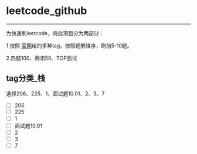 # leetcode_github

---


为快速刷leetcode，将此项目分为两部分：

 1.按照 [官网](https://leetcode-cn.com/problemset/all/)给的多种tag，按照题解降序，刷前5-10题。

 2.热题100、腾讯50、TOP面试

## tag分类_栈
选择206、225、1、面试题10.01、2、3、7

 - [ ] 206
 - [ ] 225
 - [ ] 1
 - [ ] 面试题10.01
 - [ ] 2
 - [ ] 3
 - [ ] 7